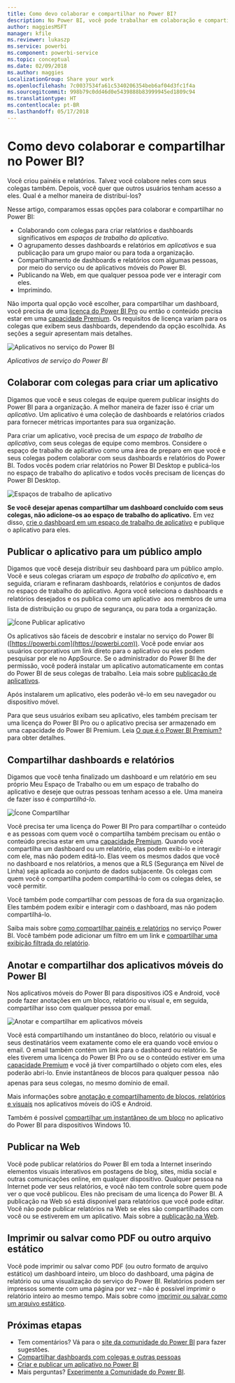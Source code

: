 ```yaml
---
title: Como devo colaborar e compartilhar no Power BI?
description: No Power BI, você pode trabalhar em colaboração e compartilhar painéis, relatórios, blocos e aplicativos de diferentes maneiras. Cada uma tem suas vantagens.
author: maggiesMSFT
manager: kfile
ms.reviewer: lukaszp
ms.service: powerbi
ms.component: powerbi-service
ms.topic: conceptual
ms.date: 02/09/2018
ms.author: maggies
LocalizationGroup: Share your work
ms.openlocfilehash: 7c0037534fa61c5340206354beb6af04d3fc1f4a
ms.sourcegitcommit: 998b79c0dd46d0e5439888b83999945ed1809c94
ms.translationtype: HT
ms.contentlocale: pt-BR
ms.lasthandoff: 05/17/2018
---
```

# <a name="how-should-i-collaborate-and-share-in-power-bi"></a>Como devo colaborar e compartilhar no Power BI?

Você criou painéis e relatórios. Talvez você colabore neles com seus colegas também. Depois, você quer que outros usuários tenham acesso a eles. Qual é a melhor maneira de distribuí-los?

Nesse artigo, comparamos essas opções para colaborar e compartilhar no Power BI: 

* Colaborando com colegas para criar relatórios e dashboards significativos em *espaços de trabalho do aplicativo*.
* O agrupamento desses dashboards e relatórios em *aplicativos* e sua publicação para um grupo maior ou para toda a organização.
* Compartilhamento de dashboards e relatórios com algumas pessoas, por meio do serviço ou de aplicativos móveis do Power BI.
* Publicando na Web, em que qualquer pessoa pode ver e interagir com eles.
* Imprimindo. 

Não importa qual opção você escolher, para compartilhar um dashboard, você precisa de uma [licença do Power BI Pro](service-free-vs-pro.md) ou então o conteúdo precisa estar em uma [capacidade Premium](service-premium.md). Os requisitos de licença variam para os colegas que exibem seus dashboards, dependendo da opção escolhida. As seções a seguir apresentam mais detalhes. 

![Aplicativos no serviço do Power BI](media/service-how-to-collaborate-distribute-dashboards-reports/power-bi-apps-home-blog.png)

*Aplicativos de serviço do Power BI*

## <a name="collaborate-with-coworkers-to-create-an-app"></a>Colaborar com colegas para criar um aplicativo
Digamos que você e seus colegas de equipe querem publicar insights do Power BI para a organização. A melhor maneira de fazer isso é criar um *aplicativo*. Um aplicativo é uma coleção de dashboards e relatórios criados para fornecer métricas importantes para sua organização. 

Para criar um aplicativo, você precisa de um *espaço de trabalho de aplicativo*, com seus colegas de equipe como membros. Considere o espaço de trabalho de aplicativo como uma área de preparo em que você e seus colegas podem colaborar com seus dashboards e relatórios do Power BI. Todos vocês podem criar relatórios no Power BI Desktop e publicá-los no espaço de trabalho do aplicativo e todos vocês precisam de licenças do Power BI Desktop.

![Espaços de trabalho de aplicativo](media/service-how-to-collaborate-distribute-dashboards-reports/power-bi-apps-workspaces.png)

**Se você desejar apenas compartilhar um dashboard concluído com seus colegas, não adicione-os ao espaço de trabalho do aplicativo.** Em vez disso, [crie o dashboard em um espaço de trabalho de aplicativo](service-create-distribute-apps.md) e publique o aplicativo para eles. 

## <a name="publish-your-app-to-a-broad-audience"></a>Publicar o aplicativo para um público amplo
Digamos que você deseja distribuir seu dashboard para um público amplo. Você e seus colegas criaram um *espaço de trabalho do aplicativo* e, em seguida, criaram e refinaram dashboards, relatórios e conjuntos de dados no espaço de trabalho do aplicativo. Agora você seleciona o dashboards e relatórios desejados e os publica como um aplicativo &#151; aos membros de uma lista de distribuição ou grupo de segurança, ou para toda a organização. 

![Ícone Publicar aplicativo](media/service-how-to-collaborate-distribute-dashboards-reports/power-bi-app-publish-600.png)

Os aplicativos são fáceis de descobrir e instalar no serviço do Power BI ([https://powerbi.com](https://powerbi.com)). Você pode enviar aos usuários corporativos um link direto para o aplicativo ou eles podem pesquisar por ele no AppSource. Se o administrador do Power BI lhe der permissão, você poderá instalar um aplicativo automaticamente em contas do Power BI de seus colegas de trabalho. Leia mais sobre [publicação de aplicativos](service-create-distribute-apps.md#publish-your-app). 

Após instalarem um aplicativo, eles poderão vê-lo em seu navegador ou dispositivo móvel.

Para que seus usuários exibam seu aplicativo, eles também precisam ter uma licença do Power BI Pro ou o aplicativo precisa ser armazenado em uma capacidade do Power BI Premium. Leia [O que é o Power BI Premium?](service-premium.md) para obter detalhes.

## <a name="share-dashboards-and-reports"></a>Compartilhar dashboards e relatórios
Digamos que você tenha finalizado um dashboard e um relatório em seu próprio Meu Espaço de Trabalho ou em um espaço de trabalho do aplicativo e deseje que outras pessoas tenham acesso a ele. Uma maneira de fazer isso é *compartilhá-lo*. 

![Ícone Compartilhar](media/service-how-to-collaborate-distribute-dashboards-reports/power-bi-share-in-situ.png)

Você precisa ter uma licença do Power BI Pro para compartilhar o conteúdo e as pessoas com quem você o compartilha também precisam ou então o conteúdo precisa estar em uma [capacidade Premium](service-premium.md). Quando você compartilha um dashboard ou um relatório, elas podem exibi-lo e interagir com ele, mas não podem editá-lo. Elas veem os mesmos dados que você no dashboard e nos relatórios, a menos que a RLS (Segurança em Nível de Linha) seja aplicada ao conjunto de dados subjacente. Os colegas com quem você o compartilha podem compartilhá-lo com os colegas deles, se você permitir. 

Você também pode compartilhar com pessoas de fora da sua organização. Eles também podem exibir e interagir com o dashboard, mas não podem compartilhá-lo. 

Saiba mais sobre [como compartilhar painéis e relatórios](service-share-dashboards.md) no serviço Power BI. Você também pode adicionar um filtro em um link e [compartilhar uma exibição filtrada do relatório](service-share-reports.md).

## <a name="annotate-and-share-from-the-power-bi-mobile-apps"></a>Anotar e compartilhar dos aplicativos móveis do Power BI
Nos aplicativos móveis do Power BI para dispositivos iOS e Android, você pode fazer anotações em um bloco, relatório ou visual e, em seguida, compartilhar isso com qualquer pessoa por email. 

![Anotar e compartilhar em aplicativos móveis](media/service-how-to-collaborate-distribute-dashboards-reports/power-bi-iphone-annotate.png)

Você está compartilhando um instantâneo do bloco, relatório ou visual e seus destinatários veem exatamente como ele era quando você enviou o email. O email também contém um link para o dashboard ou relatório. Se eles tiverem uma licença do Power BI Pro ou se o conteúdo estiver em uma [capacidade Premium](service-premium.md) e você já tiver compartilhado o objeto com eles, eles poderão abri-lo. Envie instantâneos de blocos para qualquer pessoa &#151; não apenas para seus colegas, no mesmo domínio de email.

Mais informações sobre [anotação e compartilhamento de blocos, relatórios e visuais](mobile-annotate-and-share-a-tile-from-the-mobile-apps.md) nos aplicativos móveis do iOS e Android.

Também é possível [compartilhar um instantâneo de um bloco](mobile-share-tile-windows-10-phone-app.md) no aplicativo do Power BI para dispositivos Windows 10.

## <a name="publish-to-the-web"></a>Publicar na Web
Você pode publicar relatórios do Power BI em toda a Internet inserindo elementos visuais interativos em postagens de blog, sites, mídia social e outras comunicações online, em qualquer dispositivo. Qualquer pessoa na Internet pode ver seus relatórios, e você não tem controle sobre quem pode ver o que você publicou. Eles não precisam de uma licença do Power BI. A publicação na Web só está disponível para relatórios que você pode editar. Você não pode publicar relatórios na Web se eles são compartilhados com você ou se estiverem em um aplicativo. Mais sobre a [publicação na Web](service-publish-to-web.md).

## <a name="print-or-save-as-pdf-or-other-static-file"></a>Imprimir ou salvar como PDF ou outro arquivo estático
Você pode imprimir ou salvar como PDF (ou outro formato de arquivo estático) um dashboard inteiro, um bloco do dashboard, uma página de relatório ou uma visualização do serviço do Power BI. Relatórios podem ser impressos somente com uma página por vez – não é possível imprimir o relatório inteiro ao mesmo tempo. Mais sobre como [imprimir ou salvar como um arquivo estático](service-print.md).

## <a name="next-steps"></a>Próximas etapas
* Tem comentários? Vá para o [site da comunidade do Power BI](https://community.powerbi.com/) para fazer sugestões.
* [Compartilhar dashboards com colegas e outras pessoas](service-share-dashboards.md)
* [Criar e publicar um aplicativo no Power BI](service-create-distribute-apps.md)
* Mais perguntas? [Experimente a Comunidade do Power BI](http://community.powerbi.com/).


